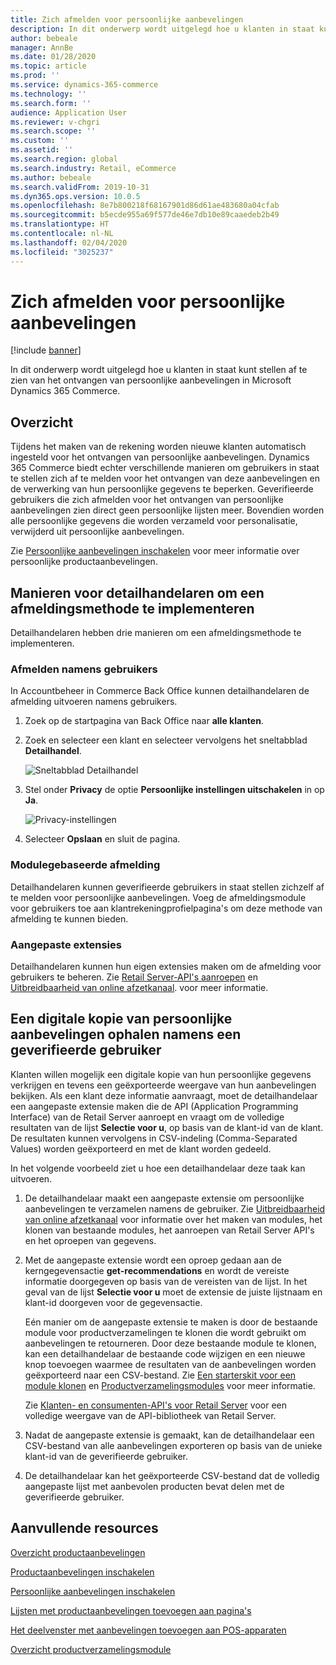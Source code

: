 ```yaml
---
title: Zich afmelden voor persoonlijke aanbevelingen
description: In dit onderwerp wordt uitgelegd hoe u klanten in staat kunt stellen af te zien van het ontvangen van persoonlijke aanbevelingen in Microsoft Dynamics 365 Commerce.
author: bebeale
manager: AnnBe
ms.date: 01/28/2020
ms.topic: article
ms.prod: ''
ms.service: dynamics-365-commerce
ms.technology: ''
ms.search.form: ''
audience: Application User
ms.reviewer: v-chgri
ms.search.scope: ''
ms.custom: ''
ms.assetid: ''
ms.search.region: global
ms.search.industry: Retail, eCommerce
ms.author: bebeale
ms.search.validFrom: 2019-10-31
ms.dyn365.ops.version: 10.0.5
ms.openlocfilehash: 8e7b800218f68167901d86d61ae483680a04cfab
ms.sourcegitcommit: b5ecde955a69f577de46e7db10e89caaedeb2b49
ms.translationtype: HT
ms.contentlocale: nl-NL
ms.lasthandoff: 02/04/2020
ms.locfileid: "3025237"
---
```

# <a name="opt-out-of-personalized-recommendations"></a>Zich afmelden voor persoonlijke aanbevelingen

[!include [banner](includes/banner.md)]

In dit onderwerp wordt uitgelegd hoe u klanten in staat kunt stellen af te zien van het ontvangen van persoonlijke aanbevelingen in Microsoft Dynamics 365 Commerce.

## <a name="overview"></a>Overzicht

Tijdens het maken van de rekening worden nieuwe klanten automatisch ingesteld voor het ontvangen van persoonlijke aanbevelingen. Dynamics 365 Commerce biedt echter verschillende manieren om gebruikers in staat te stellen zich af te melden voor het ontvangen van deze aanbevelingen en de verwerking van hun persoonlijke gegevens te beperken. Geverifieerde gebruikers die zich afmelden voor het ontvangen van persoonlijke aanbevelingen zien direct geen persoonlijke lijsten meer. Bovendien worden alle persoonlijke gegevens die worden verzameld voor personalisatie, verwijderd uit persoonlijke aanbevelingen.

Zie [Persoonlijke aanbevelingen inschakelen](personalized-recommendations.md) voor meer informatie over persoonlijke productaanbevelingen.

## <a name="ways-for-retailers-to-implement-an-opt-out-experience"></a>Manieren voor detailhandelaren om een afmeldingsmethode te implementeren

Detailhandelaren hebben drie manieren om een afmeldingsmethode te implementeren.

### <a name="opting-out-on-behalf-of-users"></a>Afmelden namens gebruikers

In Accountbeheer in Commerce Back Office kunnen detailhandelaren de afmelding uitvoeren namens gebruikers.

1. Zoek op de startpagina van Back Office naar **alle klanten**.
1. Zoek en selecteer een klant en selecteer vervolgens het sneltabblad **Detailhandel**.

    ![Sneltabblad Detailhandel](./media/Disablepersonalizationpart1.png)

1. Stel onder **Privacy** de optie **Persoonlijke instellingen uitschakelen** in op **Ja**.

    ![Privacy-instellingen](./media/Disablepersonalizationpart2.png)

1. Selecteer **Opslaan** en sluit de pagina.

### <a name="module-based-opt-out-experience"></a>Modulegebaseerde afmelding

Detailhandelaren kunnen geverifieerde gebruikers in staat stellen zichzelf af te melden voor persoonlijke aanbevelingen. Voeg de afmeldingsmodule voor gebruikers toe aan klantrekeningprofielpagina's om deze methode van afmelding te kunnen bieden.

### <a name="custom-extensions"></a>Aangepaste extensies

Detailhandelaren kunnen hun eigen extensies maken om de afmelding voor gebruikers te beheren. Zie [Retail Server-API's aanroepen](e-commerce-extensibility/call-retail-server-apis.md) en [Uitbreidbaarheid van online afzetkanaal](e-commerce-extensibility/overview.md). voor meer informatie.

## <a name="obtain-a-digital-copy-of-personalized-recommendations-data-on-behalf-of-an-authenticated-user"></a>Een digitale kopie van persoonlijke aanbevelingen ophalen namens een geverifieerde gebruiker

Klanten willen mogelijk een digitale kopie van hun persoonlijke gegevens verkrijgen en tevens een geëxporteerde weergave van hun aanbevelingen bekijken. Als een klant deze informatie aanvraagt, moet de detailhandelaar een aangepaste extensie maken die de API (Application Programming Interface) van de Retail Server aanroept en vraagt om de volledige resultaten van de lijst **Selectie voor u**, op basis van de klant-id van de klant. De resultaten kunnen vervolgens in CSV-indeling (Comma-Separated Values) worden geëxporteerd en met de klant worden gedeeld.

In het volgende voorbeeld ziet u hoe een detailhandelaar deze taak kan uitvoeren.

1. De detailhandelaar maakt een aangepaste extensie om persoonlijke aanbevelingen te verzamelen namens de gebruiker. Zie [Uitbreidbaarheid van online afzetkanaal](e-commerce-extensibility/overview.md) voor informatie over het maken van modules, het klonen van bestaande modules, het aanroepen van Retail Server API's en het oproepen van gegevens.
2. Met de aangepaste extensie wordt een oproep gedaan aan de kerngegevensactie **get-recommendations** en wordt de vereiste informatie doorgegeven op basis van de vereisten van de lijst. In het geval van de lijst **Selectie voor u** moet de extensie de juiste lijstnaam en klant-id doorgeven voor de gegevensactie.

    Eén manier om de aangepaste extensie te maken is door de bestaande module voor productverzamelingen te klonen die wordt gebruikt om aanbevelingen te retourneren. Door deze bestaande module te klonen, kan een detailhandelaar de bestaande code wijzigen en een nieuwe knop toevoegen waarmee de resultaten van de aanbevelingen worden geëxporteerd naar een CSV-bestand. Zie [Een starterskit voor een module klonen](e-commerce-extensibility/clone-starter-module.md) en [Productverzamelingsmodules](product-collection-module-overview.md) voor meer informatie.

    Zie [Klanten- en consumenten-API's voor Retail Server](dev-itpro/retail-server-customer-consumer-api.md) voor een volledige weergave van de API-bibliotheek van Retail Server.

3. Nadat de aangepaste extensie is gemaakt, kan de detailhandelaar een CSV-bestand van alle aanbevelingen exporteren op basis van de unieke klant-id van de geverifieerde gebruiker.
4. De detailhandelaar kan het geëxporteerde CSV-bestand dat de volledig aangepaste lijst met aanbevolen producten bevat delen met de geverifieerde gebruiker.

## <a name="additional-resources"></a>Aanvullende resources

[Overzicht productaanbevelingen](product-recommendations.md)

[Productaanbevelingen inschakelen](enable-product-recommendations.md)

[Persoonlijke aanbevelingen inschakelen](personalized-recommendations.md)

[Lijsten met productaanbevelingen toevoegen aan pagina's](add-reco-list-to-page.md)

[Het deelvenster met aanbevelingen toevoegen aan POS-apparaten](add-recommendations-control-pos-screen.md)

[Overzicht productverzamelingsmodule](product-collection-module-overview.md)
